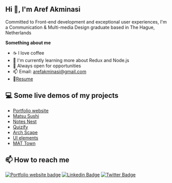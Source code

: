 ## Hi 👋, I'm Aref Akminasi 
Committed to Front-end development and exceptional user experiences, I'm a Communication & Multi-media Design graduate based in The Hague, Netherlands

**Something about me**
- ☕ I love coffee
- 🌱 I'm currently learning more about Redux and Node.js
- 🤔 Always open for opportunities
- 📫 Email: arefakminasi@gmail.com
- 📝[Resume](https://drive.google.com/file/d/1K_3gUEUn5A68jndEPwwoIO6JZFdYDEcJ/view)

## 💻 Some live demos of my projects
- [Portfolio website](https://arefakminasi.com)
- [Matsu Sushi](https://matsu-sushi-9ec4b.web.app/)
- [Notes Nest](https://aref-akminasi.github.io/notes-nest/)
- [Quizify](https://aref-akminasi.github.io/quizify/)
- [Arch Scape](https://aref-akminasi.github.io/arch-scape/)
- [UI elements](https://aref-akminasi.github.io/ui-elements-docs/)
- [MAT Town](https://aref-akminasi.github.io/minor-showcase/)

## 📫 How to reach me 
[![Portfolio website badge](https://img.shields.io/badge/Portfolio%20Website-18af7a)](https://arefakminasi.com/)
[![Linkedin Badge](https://img.shields.io/badge/-LinkedIn-blue?style=flat-square&logo=Linkedin&logoColor=white)](https://www.linkedin.com/in/aref-akminasi-91412b207/)
[![Twitter Badge](https://img.shields.io/badge/-Twitter-1ca0f1?style=flat-square&labelColor=1ca0f1&logo=twitter&logoColor=white)](https://twitter.com/aref_akminasi)

